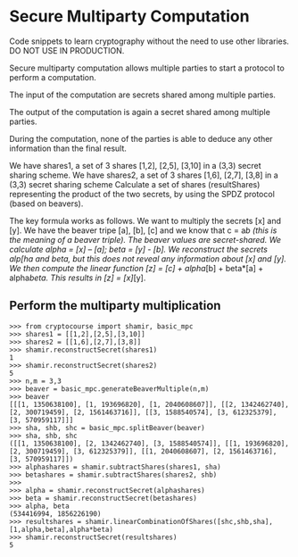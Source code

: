 # Secure Multiparty Computation
Code snippets to learn cryptography without the need to use other libraries. DO NOT USE IN PRODUCTION.

Secure multiparty computation allows multiple parties to start a protocol to perform a computation. 

The input of the computation are secrets shared among multiple parties. 

The output of the computation is again a secret shared among multiple parties. 

During the computation, none of the parties is able to deduce any other information than the final result.

We have shares1, a set of 3 shares [1,2], [2,5], [3,10] in a (3,3) secret sharing scheme. We have shares2, a set of 3 shares [1,6], [2,7], [3,8] in a (3,3) secret sharing scheme
Calculate a set of shares (resultShares) representing the product of the two secrets, by using the SPDZ protocol (based on beavers).

The key formula works as follows. We want to multiply the secrets [x] and [y]. We have the beaver tripe [a], [b], [c] and we know that c = a*b (this is the meaning of a beaver triple). The beaver values are secret-shared.
We calculate alpha = [x] – [a]; beta = [y] - [b]. We reconstruct the secrets alp[ha and beta, but this does not reveal any information about [x] and [y].
We then compute the linear function [z] = [c] + alpha*[b] + beta*[a] + alpha*beta. This results in [z] = [x]*[y].

## Perform the multiparty multiplication
```
>>> from cryptocourse import shamir, basic_mpc
>>> shares1 = [[1,2],[2,5],[3,10]]
>>> shares2 = [[1,6],[2,7],[3,8]]
>>> shamir.reconstructSecret(shares1)
1
>>> shamir.reconstructSecret(shares2)
5
>>> n,m = 3,3
>>> beaver = basic_mpc.generateBeaverMultiple(n,m)
>>> beaver
[[[1, 1350638100], [1, 193696820], [1, 2040608607]], [[2, 1342462740], [2, 300719459], [2, 1561463716]], [[3, 1588540574], [3, 612325379], [3, 570959117]]]
>>> sha, shb, shc = basic_mpc.splitBeaver(beaver)
>>> sha, shb, shc
([[1, 1350638100], [2, 1342462740], [3, 1588540574]], [[1, 193696820], [2, 300719459], [3, 612325379]], [[1, 2040608607], [2, 1561463716], [3, 570959117]])
>>> alphashares = shamir.subtractShares(shares1, sha)
>>> betashares = shamir.subtractShares(shares2, shb)
>>> 
>>> alpha = shamir.reconstructSecret(alphashares)
>>> beta = shamir.reconstructSecret(betashares)
>>> alpha, beta
(534416994, 1856226190)
>>> resultshares = shamir.linearCombinationOfShares([shc,shb,sha],[1,alpha,beta],alpha*beta)
>>> shamir.reconstructSecret(resultshares)
5
```
